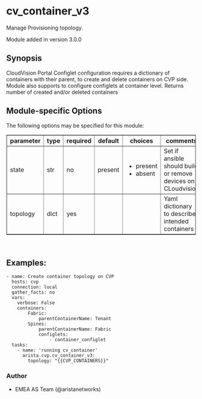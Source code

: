 # cv\_container\_v3

Manage Provisioning topology.

Module added in version 3.0.0

<div class="contents" data-local="" data-depth="2">

</div>

## Synopsis

CloudVision Portal Configlet configuration requires a dictionary of
containers with their parent, to create and delete containers on CVP
side. Module also supports to configure configlets at container level.
Returns number of created and/or deleted containers

## Module-specific Options

The following options may be specified for this module:

<table border=1 cellpadding=4>

<tr>
<th class="head">parameter</th>
<th class="head">type</th>
<th class="head">required</th>
<th class="head">default</th>
<th class="head">choices</th>
<th class="head">comments</th>
</tr>

<tr>
<td>state<br/><div style="font-size: small;"></div></td>
<td>str</td>
<td>no</td>
<td>present</td>
<td><ul><li>present</li><li>absent</li></ul></td>
<td>
    <div>Set if ansible should build or remove devices on CLoudvision</div>
</td>
</tr>

<tr>
<td>topology<br/><div style="font-size: small;"></div></td>
<td>dict</td>
<td>yes</td>
<td></td>
<td></td>
<td>
    <div>Yaml dictionary to describe intended containers</div>
</td>
</tr>

</table>
</br>

## Examples:

    - name: Create container topology on CVP
      hosts: cvp
      connection: local
      gather_facts: no
      vars:
        verbose: False
        containers:
            Fabric:
                parentContainerName: Tenant
            Spines:
                parentContainerName: Fabric
                configlets:
                    - container_configlet
      tasks:
        - name: 'running cv_container'
          arista.cvp.cv_container_v3:
            topology: "{{CVP_CONTAINERS}}"

### Author

  - EMEA AS Team (@aristanetworks)
